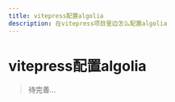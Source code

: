```yaml
---
title: vitepress配置algolia
description: 在vitepress项目里边怎么配置algolia
---
```


# vitepress配置algolia

> 待完善...